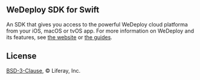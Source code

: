 
## WeDeploy SDK for Swift

An SDK that gives you access to the powerful WeDeploy cloud platforma from your iOS, macOS or tvOS app. For more information on WeDeploy and its features, see [the website](https://wedeploy.com) or [the guides](https://wedeploy.com/docs).

## License

[BSD-3-Clause](https://spdx.org/licenses/BSD-3-Clause.html), © Liferay, Inc.
